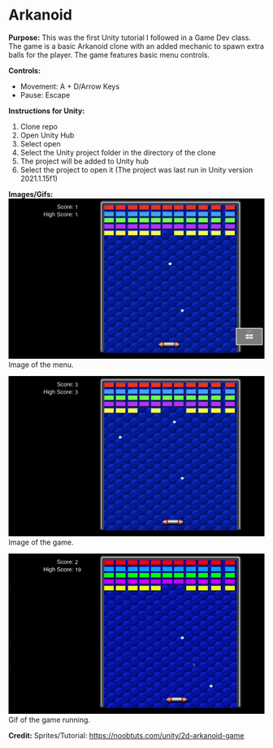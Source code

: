 # Arkanoid
**Purpose:**
This was the first Unity tutorial I followed in a Game Dev class. The game is a basic Arkanoid clone with an added mechanic to spawn extra balls for the player. The game features basic menu controls. 

**Controls:**
- Movement: A + D/Arrow Keys
- Pause: Escape

**Instructions for Unity:**
1. Clone repo
2. Open Unity Hub
3. Select open
4. Select the Unity project folder in the directory of the clone
5. The project will be added to Unity hub
6. Select the project to open it (The project was last run in Unity version 2021.1.15f1)

**Images/Gifs:**
![Screenshot](/Demonstration/ss1.png)
Image of the menu.

![Screenshot](/Demonstration/ss2.png)
Image of the game. 

![Gif](/Demonstration/demo.gif)
Gif of the game running. 

**Credit:**
Sprites/Tutorial: https://noobtuts.com/unity/2d-arkanoid-game
